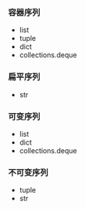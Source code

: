 ### 容器序列

- list
- tuple
- dict
- collections.deque

### 扁平序列

- str

### 可变序列

- list
- dict
- collections.deque

### 不可变序列

- tuple
- str
